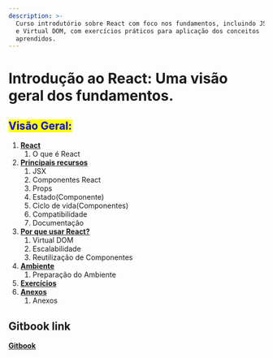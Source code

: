 ```yaml
---
description: >-
  Curso introdutório sobre React com foco nos fundamentos, incluindo JSX, Props
  e Virtual DOM, com exercícios práticos para aplicação dos conceitos
  aprendidos.
---
```


# Introdução ao React: Uma visão geral dos fundamentos.

## <mark style="color:blue;">Visão Geral:</mark>

1. [**React**](https://app.gitbook.com/o/oRkfhKh1SrQPtjPFfADE/s/vSFWvluUI2PFZGTRTxXf/\~/changes/205/react/o-que-e-o-react)
     1. O que é React
2. [**Principais recursos**](https://app.gitbook.com/o/oRkfhKh1SrQPtjPFfADE/s/vSFWvluUI2PFZGTRTxXf/\~/changes/205/principais-recursos/jsx)
     1. JSX
     2. Componentes React
     3. Props
     4. Estado(Componente)
     5. Ciclo de vida(Componentes)
     6. Compatibilidade
     7. Documentação
3. [**Por que usar React?**](https://app.gitbook.com/o/oRkfhKh1SrQPtjPFfADE/s/vSFWvluUI2PFZGTRTxXf/\~/changes/205/por-que-usar-react/virtual-dom.)
     1. Virtual DOM
     2. Escalabilidade
     3. Reutilização de Componentes
4. [**Ambiente**](https://app.gitbook.com/o/oRkfhKh1SrQPtjPFfADE/s/vSFWvluUI2PFZGTRTxXf/\~/changes/205/ambiente/preparacao-do-ambiente)
     1. Preparação do Ambiente
5. [**Exercícios**](https://app.gitbook.com/o/oRkfhKh1SrQPtjPFfADE/s/vSFWvluUI2PFZGTRTxXf/\~/changes/205/exercicios/exercicios/faceis)
6. [**Anexos**](https://app.gitbook.com/o/oRkfhKh1SrQPtjPFfADE/s/vSFWvluUI2PFZGTRTxXf/\~/changes/205/anexos/anexos)
     1. Anexos


## Gitbook link

[**Gitbook**](https://caios-organization-1.gitbook.io/react_fundamentos/)


